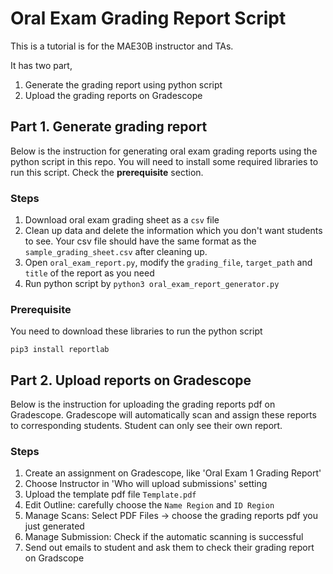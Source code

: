 # Oral Exam Grading Report Script

This is a tutorial is for the MAE30B instructor and TAs.  

It has two part, 

1. Generate the grading report using python script
2. Upload the grading reports on Gradescope



## Part 1. Generate grading report

Below is the instruction for generating oral exam grading reports using the python script in this repo. You will need to install some required libraries to run this script. Check the **prerequisite** section.

### Steps

1. Download oral exam grading sheet as a `csv` file
2. Clean up data and delete the information which you don't want students to see. Your csv file should have the same format as the `sample_grading_sheet.csv`  after cleaning up.
3. Open `oral_exam_report.py`, modify the `grading_file`, `target_path` and `title` of the report as you need
4. Run python script by `python3 oral_exam_report_generator.py` 

### Prerequisite

You need to download these libraries to run the python script

`pip3 install reportlab`



## Part 2. Upload reports on Gradescope

Below is the instruction for uploading the grading reports pdf on Gradescope. Gradescope will automatically scan and assign these reports to corresponding students. Student can only see their own report.

### Steps

1. Create an assignment on Gradescope, like 'Oral Exam 1 Grading Report'
2. Choose Instructor in 'Who will upload submissions' setting
3. Upload the template pdf file  `Template.pdf`
4. Edit Outline: carefully choose the `Name Region` and `ID Region`
5. Manage Scans: Select PDF Files -> choose the grading reports pdf you just generated
6. Manage Submission: Check if the automatic scanning is successful
7. Send out emails to student and ask them to check their grading report on Gradscope


